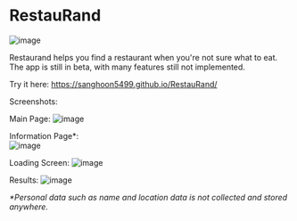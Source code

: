 # RestauRand
![image](https://user-images.githubusercontent.com/17420160/127677092-a1b27f29-26ec-45f7-9f70-b597f82b7e37.png)
  
Restaurand helps you find a restaurant when you're not sure what to eat.  
The app is still in beta, with many features still not implemented.

Try it here: https://sanghoon5499.github.io/RestauRand/



Screenshots:  

Main Page:
![image](https://user-images.githubusercontent.com/17420160/127677198-71f54d3d-bbd1-43f0-924a-c476fd01b0a8.png)   

Information Page*:  
![image](https://user-images.githubusercontent.com/17420160/127677233-3c939579-dd1a-4e3d-8b0e-6d2a6a508439.png)  

Loading Screen:
![image](https://user-images.githubusercontent.com/17420160/127676110-f0483fec-c5f2-4521-92d1-ef7c32ac8cbb.png)  

Results:
![image](https://user-images.githubusercontent.com/17420160/127676205-3848ca66-2d99-4725-b259-4accb256c665.png)  




_*Personal data such as name and location data is not collected and stored anywhere._
